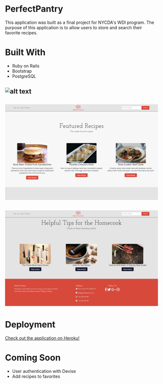 # PerfectPantry

This application was built as a final project for NYCDA's WDI program. The purpose of this application is to allow users to store and search their favorite recipes. 

# Built With

* Ruby on Rails
* Bootstrap
* PostgreSQL

![alt text](https://github.com/ChrisMFernandes/perfectpantry/blob/master/public/images/screenshot1.png "Landing page top")
---
![alt text](https://github.com/ChrisMFernandes/perfectpantry/blob/master/public/images/screenshot2.png "Landing page mid")
---
![alt text](https://github.com/ChrisMFernandes/perfectpantry/blob/master/public/images/screenshot3.png "Landing page bottom")
---

# Deployment

[Check out the application on Heroku!](https://perfectpantry.herokuapp.com/)

# Coming Soon

* User authentication with Devise
* Add recipes to favorites
